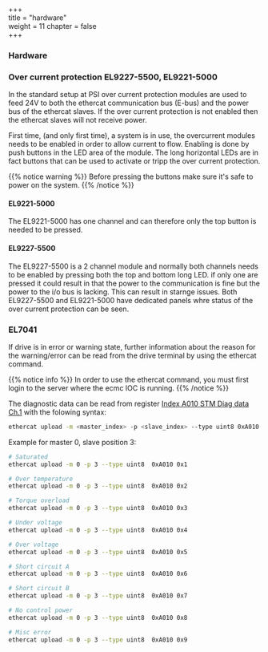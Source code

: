 +++  
title = "hardware"   
weight = 11
chapter = false  
+++

### Hardware

### Over current protection EL9227-5500, EL9221-5000
In the standard setup at PSI over current protection modules are used to feed 24V to both the ethercat communication bus (E-bus) and the power bus of the ethercat slaves. If the over current protection is not enabled then the ethercat slaves will not receive power.

First time, (and only first time), a system is in use, the overcurrent modules needs to be enabled in order to allow current to flow. Enabling is done by push buttons in the LED area of the module. The long horizontal LEDs are in fact buttons that can be used to activate or tripp the over current protection. 

{{% notice warning %}}
Before pressing the buttons make sure it's safe to power on the system.
{{% /notice %}}

#### EL9221-5000
The EL9221-5000 has one channel and can therefore only the top button is needed to be pressed.

#### EL9227-5500 
The EL9227-5500 is a 2 channel module and normally both channels needs to be enabled by pressing both the top and bottom long LED. if only one are pressed it could result in that the power to the communication is fine but the power to the i/o bus is lacking. This can result in starnge issues. Both EL9227-5500 and EL9221-5000 have dedicated panels whre status of the over current protection can be seen.

### EL7041
If drive is in error or warning state, further information about the reason for the warning/error can be read from the drive terminal by using the ethercat command.

{{% notice info %}}
In order to use the ethercat command, you must first login to the server where the ecmc IOC is running.
{{% /notice %}}


The diagnostic data can be read from register [Index A010 STM Diag data Ch.1](https://infosys.beckhoff.com/english.php?content=../content/1033/el70x1/2286662027.html&id=126846504617985959) with the folowing syntax:

```bash
ethercat upload -m <master_index> -p <slave_index> --type uint8 0xA010 <subindex>
```
Example for master 0, slave position 3:
```bash
# Saturated
ethercat upload -m 0 -p 3 --type uint8  0xA010 0x1

# Over temperature
ethercat upload -m 0 -p 3 --type uint8  0xA010 0x2

# Torque overload
ethercat upload -m 0 -p 3 --type uint8  0xA010 0x3

# Under voltage
ethercat upload -m 0 -p 3 --type uint8  0xA010 0x4

# Over voltage
ethercat upload -m 0 -p 3 --type uint8  0xA010 0x5

# Short circuit A
ethercat upload -m 0 -p 3 --type uint8  0xA010 0x6

# Short circuit B
ethercat upload -m 0 -p 3 --type uint8  0xA010 0x7

# No control power
ethercat upload -m 0 -p 3 --type uint8  0xA010 0x8

# Misc error
ethercat upload -m 0 -p 3 --type uint8  0xA010 0x9
```



